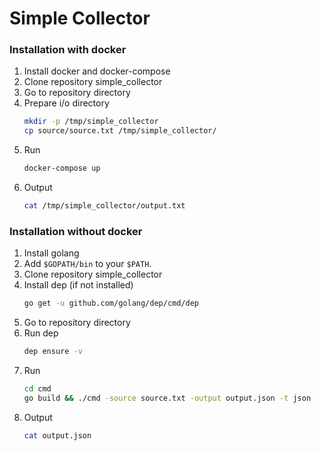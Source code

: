# Simple Collector

### Installation with docker
1. Install docker and docker-compose
2. Clone repository simple_collector
3. Go to repository directory
4. Prepare i/o directory
   ```bash
   mkdir -p /tmp/simple_collector
   cp source/source.txt /tmp/simple_collector/
   ```
5. Run
   ```bash
   docker-compose up
   ```
6. Output
   ```bash
   cat /tmp/simple_collector/output.txt
   ```


### Installation without docker
1. Install golang
2. Add `$GOPATH/bin` to your `$PATH`.
3. Clone repository simple_collector
4. Install dep (if not installed)
   ```bash
   go get -u github.com/golang/dep/cmd/dep
   ```
4. Go to repository directory
5. Run dep
   ```bash
   dep ensure -v
   ```
6. Run
   ```bash
   cd cmd
   go build && ./cmd -source source.txt -output output.json -t json
   ```
7. Output
   ```bash
   cat output.json
   ```